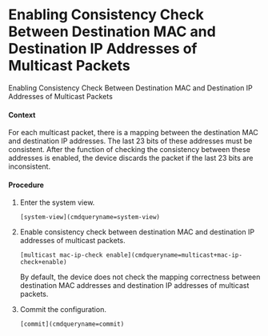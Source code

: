 Enabling Consistency Check Between Destination MAC and Destination IP Addresses of Multicast Packets
====================================================================================================

Enabling Consistency Check Between Destination MAC and Destination IP Addresses of Multicast Packets

#### Context

For each multicast packet, there is a mapping between the destination MAC and destination IP addresses. The last 23 bits of these addresses must be consistent. After the function of checking the consistency between these addresses is enabled, the device discards the packet if the last 23 bits are inconsistent.


#### Procedure

1. Enter the system view.
   
   
   ```
   [system-view](cmdqueryname=system-view)
   ```
2. Enable consistency check between destination MAC and destination IP addresses of multicast packets.
   
   
   ```
   [multicast mac-ip-check enable](cmdqueryname=multicast+mac-ip-check+enable) 
   ```
   
   By default, the device does not check the mapping correctness between destination MAC addresses and destination IP addresses of multicast packets.
3. Commit the configuration.
   
   
   ```
   [commit](cmdqueryname=commit)
   ```